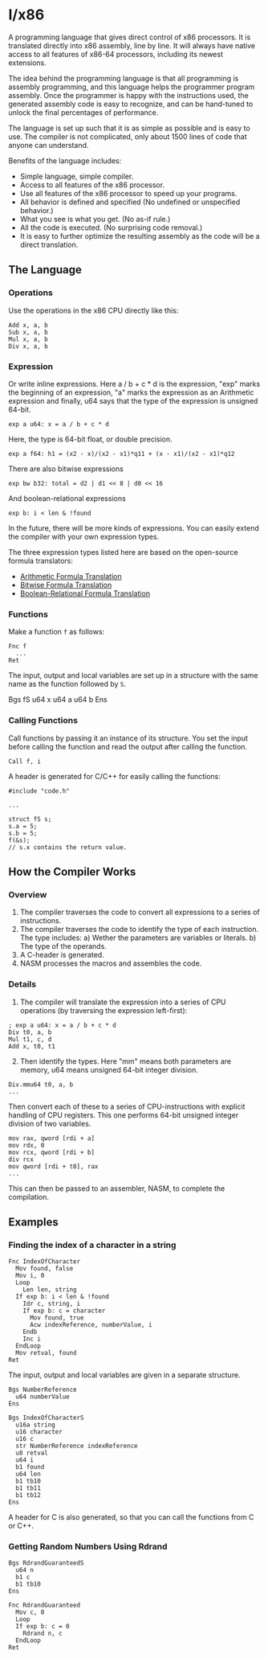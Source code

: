# I/x86

A programming language that gives direct control of x86 processors. It is translated directly into x86 assembly, line by line. It will always have native access to all features of x86-64 processors, including its newest extensions.

The idea behind the programming language is that all programming is assembly programming, and this language helps the programmer program assembly. Once the programmer is happy with the instructions used, the generated assembly code is easy to recognize, and can be hand-tuned to unlock the final percentages of performance.

The language is set up such that it is as simple as possible and is easy to use. The compiler is not complicated, only about 1500 lines of code that anyone can understand.

Benefits of the language includes:

 * Simple language, simple compiler.
 * Access to all features of the x86 processor.
 * Use all features of the x86 processor to speed up your programs.
 * All behavior is defined and specified (No undefined or unspecified behavior.)
 * What you see is what you get. (No as-if rule.)
 * All the code is executed. (No surprising code removal.)
 * It is easy to further optimize the resulting assembly as the code will be a direct translation.

## The Language

### Operations

Use the operations in the x86 CPU directly like this:

```
Add x, a, b
Sub x, a, b
Mul x, a, b
Div x, a, b
```

### Expression

Or write inline expressions. Here a / b + c * d is the expression, "exp" marks the beginning of an expression, "a" marks the expression as an Arithmetic expression and finally, u64 says that the type of the expression is unsigned 64-bit.

```
exp a u64: x = a / b + c * d
```

Here, the type is 64-bit float, or double precision.

```
exp a f64: h1 = (x2 - x)/(x2 - x1)*q11 + (x - x1)/(x2 - x1)*q12
```

There are also bitwise expressions

```
exp bw b32: total = d2 | d1 << 8 | d0 << 16
```

And boolean-relational expressions

```
exp b: i < len & !found
```

In the future, there will be more kinds of expressions. You can easily extend the compiler with your own expression types.

The three expression types listed here are based on the open-source formula translators:

 * [Arithmetic Formula Translation](https://repo.progsbase.com/repoviewer/no.inductive.libraries/FormulaTranslation/0.1.6///ArithmeticFormulaToTFormFunctions/)
 * [Bitwise Formula Translation](https://repo.progsbase.com/repoviewer/no.inductive.libraries/FormulaTranslation/0.1.6///BitwiseFormulaToTFormFunctions/)
 * [Boolean-Relational Formula Translation](https://repo.progsbase.com/repoviewer/no.inductive.libraries/FormulaTranslation/0.1.6///BooleanFormulaToTFormFunctions/)

### Functions

Make a function `f` as follows:

```
Fnc f
  ...
Ret
```

The input, output and local variables are set up in a structure with the same name as the function followed by `S`.

Bgs fS
  u64 x
  u64 a
  u64 b
Ens

### Calling Functions

Call functions by passing it an instance of its structure. You set the input before calling the function and read the output after calling the function.

```
Call f, i
```

A header is generated for C/C++ for easily calling the functions:

```
#include "code.h"

...

struct fS s;
s.a = 5;
s.b = 5;
f(&s);
// s.x contains the return value.
```


## How the Compiler Works

### Overview

1. The compiler traverses the code to convert all expressions to a series of instructions.
2. The compiler traverses the code to identify the type of each instruction. The type includes:
 a) Wether the parameters are variables or literals.
 b) The type of the operands.
3. A C-header is generated.
3. NASM processes the macros and assembles the code.

### Details

1. The compiler will translate the expression into a series of CPU operations (by traversing the expression left-first):

```
; exp a u64: x = a / b + c * d
Div t0, a, b
Mul t1, c, d
Add x, t0, t1
```

2. Then identify the types. Here "mm" means both parameters are memory, u64 means unsigned 64-bit integer division.

```
Div.mmu64 t0, a, b
...
```

Then convert each of these to a series of CPU-instructions with explicit handling of CPU registers. This one performs 64-bit unsigned integer division of two variables.

```
mov rax, qword [rdi + a]
mov rdx, 0
mov rcx, qword [rdi + b]
div rcx
mov qword [rdi + t0], rax
...
```

This can then be passed to an assembler, NASM, to complete the compilation.


## Examples

### Finding the index of a character in a string
```
Fnc IndexOfCharacter
  Mov found, false
  Mov i, 0
  Loop
    Len len, string
  If exp b: i < len & !found
    Idr c, string, i
    If exp b: c = character
      Mov found, true
      Acw indexReference, numberValue, i
    Endb
    Inc i
  EndLoop
  Mov retval, found
Ret
```

The input, output and local variables are given in a separate structure.

```
Bgs NumberReference
  u64 numberValue
Ens

Bgs IndexOfCharacterS
  u16a string
  u16 character
  u16 c
  str NumberReference indexReference
  u8 retval
  u64 i
  b1 found
  u64 len
  b1 tb10
  b1 tb11
  b1 tb12
Ens
```

A header for C is also generated, so that you can call the functions from C or C++.



### Getting Random Numbers Using Rdrand

```
Bgs RdrandGuaranteedS
  u64 n
  b1 c
  b1 tb10
Ens

Fnc RdrandGuaranteed
  Mov c, 0
  Loop
  If exp b: c = 0
    Rdrand n, c
  EndLoop
Ret
```


